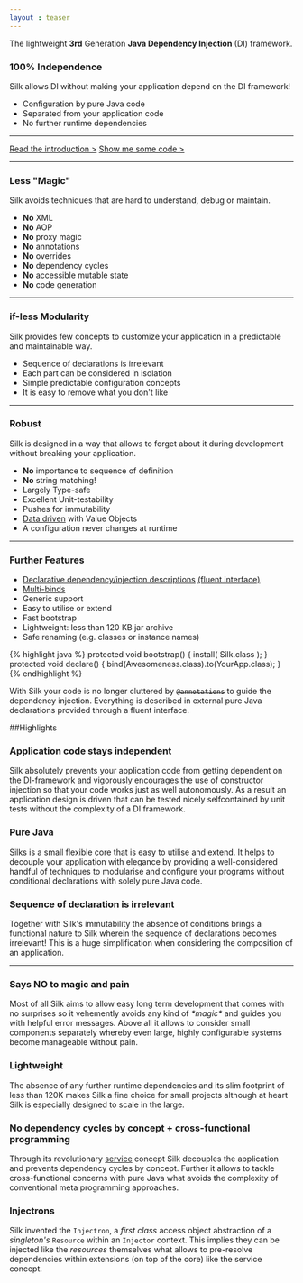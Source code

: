```yaml
---
layout : teaser
---
```


The lightweight <nobr><b>3rd</b> Generation <b>Java</nobr> Dependency Injection</b> (DI) framework.

<div class="teaser">
	<div>
	<h3>100% Independence</h3></th>
	<p>Silk allows DI without making your application depend on the DI framework!</p>
	<ul>
	<li>Configuration by pure Java code</li>
	<li>Separated from your application code</li>
	<li>No further runtime dependencies</li>
	</ul>
	</div>
	<hr/>
	<a href="userguide/intro.html" class="next">Read the introduction &gt;</a>
	<a class="next" href="userguide/snippets.html">Show me some code &gt;</a>
	<hr/>
	<div>
	<h3>Less "Magic"</h3>
	<p>Silk avoids techniques that are hard to understand, debug or maintain.</p>
	<ul>
	<li><b>No</b> XML</li>
	<li><b>No</b> AOP</li>
	<li><b>No</b> proxy magic</li>
	<li><b>No</b> annotations</li>
	<li><b>No</b> overrides</li>
	<li><b>No</b> dependency cycles</li>
	<li><b>No</b> accessible mutable state</li>
	<li><b>No</b> code generation</li>
	</ul>
	</div>
	<hr/>
	<div>
	<h3>if-less Modularity</h3>
	<p>Silk provides few concepts to customize your application in a predictable and maintainable way.</p>
	<ul>
	<li>Sequence of declarations is irrelevant</li> 
	<li>Each part can be considered in isolation</li>
	<li>Simple predictable configuration concepts</li>
	<li>It is easy to remove what you don't like</li>
	</ul>
	</div>		
	<hr/>
	<div>
	<h3>Robust</h3>
	<p>Silk is designed in a way that allows to forget about it during development without breaking your application.</p>
	<ul>
	<li><b>No</b> importance to sequence of definition</li>
	<li><b>No</b> string matching!</li>
	<li>Largely Type-safe</li>
	<li>Excellent Unit-testability </li>
	<li>Pushes for immutability</li>
	<li><a href="userguide/data.html">Data driven</a> with Value Objects</li>
	<li>A configuration never changes at runtime</li>
	</ul>
	</div>
	<hr/>
	<div>
	<h3>Further Features</h3>
	<ul>
	<li><a href="userguide/binds.html">Declarative dependency/injection descriptions</a> <a href="userguide/binds.html#binder">(fluent interface)</a></li>
	<li><a href="userguide/binds.html#multi">Multi-binds</a></li>
	<li>Generic support</li>
	<li>Easy to utilise or extend</li>
	<li>Fast bootstrap</li>
	<li>Lightweight: less than 120 KB jar archive</li>
	<li>Safe renaming (e.g. classes or instance names)</li>
	</ul>
	</div>
</div>

{% highlight java %}
protected void bootstrap() {
	install( Silk.class );
}
protected void declare() {
	bind(Awesomeness.class).to(YourApp.class);
}
{% endhighlight %}


With Silk your code is no longer cluttered by <s>`@annotations`</s> to guide the dependency injection. 
Everything is described in external pure Java declarations provided through a fluent interface.

##Highlights

### Application code stays independent 
Silk absolutely prevents your application code from getting dependent on the DI-framework and 
vigorously encourages the use of constructor injection so that your code works just as well autonomously. 
As a result an application design is driven that can be tested nicely selfcontained by unit tests without the complexity of a DI framework.

### Pure Java
Silks is a small flexible core that is easy to utilise and extend. 
It helps to decouple your application with elegance by providing a well-considered handful of 
techniques to modularise and configure your programs without conditional declarations with solely pure Java code. 

### Sequence of declaration is irrelevant
Together with Silk's immutability the absence of conditions brings a functional nature to Silk wherein the sequence of declarations becomes irrelevant!
 This is a huge simplification when considering the composition of an application. 

----

### Says NO to magic and pain
Most of all Silk aims to allow easy long term development that comes with no surprises so it vehemently avoids any kind of _\*magic\*_ and guides you with helpful error messages.
Above all it allows to consider small components separately whereby even large, highly configurable systems become manageable without pain. 

### Lightweight
The absence of any further runtime dependencies and its slim footprint of less than 120K makes Silk a fine 
choice for small projects although at heart Silk is especially designed to scale in the large.

### No dependency cycles by concept + cross-functional programming
Through its revolutionary <a href="userguide/services.html">service</a> concept Silk decouples the application and prevents dependency cycles by concept. 
Further it allows to tackle cross-functional concerns with pure Java what avoids the complexity of conventional meta programming approaches.

### Injectrons
Silk invented the `Injectron`, a _first class_ access object abstraction of a _singleton's_ `Resource` within an `Injector` context. 
This implies they can be injected like the _resources_ themselves what allows to pre-resolve dependencies within extensions (on top of the core) like the service concept.  

